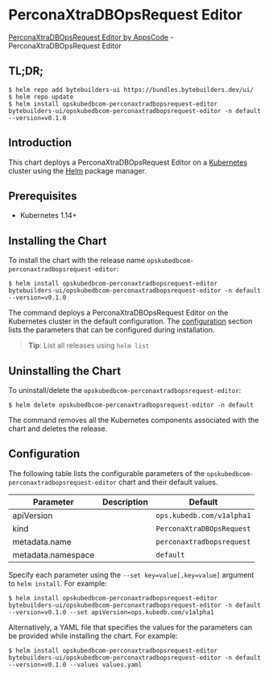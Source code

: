 # PerconaXtraDBOpsRequest Editor

[PerconaXtraDBOpsRequest Editor by AppsCode](https://byte.builders) - PerconaXtraDBOpsRequest Editor

## TL;DR;

```console
$ helm repo add bytebuilders-ui https://bundles.bytebuilders.dev/ui/
$ helm repo update
$ helm install opskubedbcom-perconaxtradbopsrequest-editor bytebuilders-ui/opskubedbcom-perconaxtradbopsrequest-editor -n default --version=v0.1.0
```

## Introduction

This chart deploys a PerconaXtraDBOpsRequest Editor on a [Kubernetes](http://kubernetes.io) cluster using the [Helm](https://helm.sh) package manager.

## Prerequisites

- Kubernetes 1.14+

## Installing the Chart

To install the chart with the release name `opskubedbcom-perconaxtradbopsrequest-editor`:

```console
$ helm install opskubedbcom-perconaxtradbopsrequest-editor bytebuilders-ui/opskubedbcom-perconaxtradbopsrequest-editor -n default --version=v0.1.0
```

The command deploys a PerconaXtraDBOpsRequest Editor on the Kubernetes cluster in the default configuration. The [configuration](#configuration) section lists the parameters that can be configured during installation.

> **Tip**: List all releases using `helm list`

## Uninstalling the Chart

To uninstall/delete the `opskubedbcom-perconaxtradbopsrequest-editor`:

```console
$ helm delete opskubedbcom-perconaxtradbopsrequest-editor -n default
```

The command removes all the Kubernetes components associated with the chart and deletes the release.

## Configuration

The following table lists the configurable parameters of the `opskubedbcom-perconaxtradbopsrequest-editor` chart and their default values.

|     Parameter      | Description |          Default          |
|--------------------|-------------|---------------------------|
| apiVersion         |             | `ops.kubedb.com/v1alpha1` |
| kind               |             | `PerconaXtraDBOpsRequest` |
| metadata.name      |             | `perconaxtradbopsrequest` |
| metadata.namespace |             | `default`                 |


Specify each parameter using the `--set key=value[,key=value]` argument to `helm install`. For example:

```console
$ helm install opskubedbcom-perconaxtradbopsrequest-editor bytebuilders-ui/opskubedbcom-perconaxtradbopsrequest-editor -n default --version=v0.1.0 --set apiVersion=ops.kubedb.com/v1alpha1
```

Alternatively, a YAML file that specifies the values for the parameters can be provided while
installing the chart. For example:

```console
$ helm install opskubedbcom-perconaxtradbopsrequest-editor bytebuilders-ui/opskubedbcom-perconaxtradbopsrequest-editor -n default --version=v0.1.0 --values values.yaml
```
